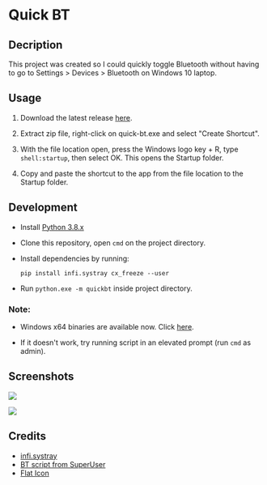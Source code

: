 # Quick BT

## Decription
This project was created so I could quickly toggle Bluetooth without having to go to Settings > Devices > Bluetooth
on Windows 10 laptop.

## Usage

1. Download the latest release [here](https://github.com/shanmukhateja/quick-bt/releases).

2. Extract zip file, right-click on quick-bt.exe and select "Create Shortcut".

3. With the file location open, press the Windows logo key  + R, type `shell:startup`, then select OK. This opens the Startup folder.

4. Copy and paste the shortcut to the app from the file location to the Startup folder.

## Development

- Install [Python 3.8.x](https://python.org/) 

- Clone this repository, open `cmd` on the project directory.

- Install dependencies by running:

     `pip install infi.systray cx_freeze --user`

- Run `python.exe -m quickbt` inside project directory.

### Note:

- Windows x64 binaries are available now. Click [here](https://github.com/shanmukhateja/quick-bt/releases).

- If it doesn't work, try running script in an elevated prompt (run `cmd` as admin).

## Screenshots

![](https://i.ibb.co/rmtmL9n/ss3.png)

![](https://i.ibb.co/RT5sfJd/ss2.png)


## Credits

- [infi.systray](https://github.com/Infinidat/infi.systray)
- [BT script from SuperUser](https://superuser.com/a/1293303)
- [Flat Icon](https://flaticon.com)